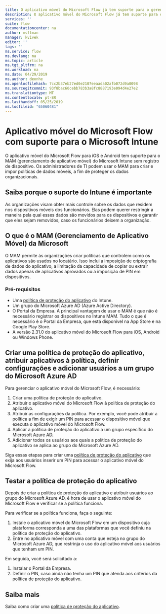 ```yaml
---
title: O aplicativo móvel do Microsoft Flow já tem suporte para o gerenciamento de aplicativo móvel do Microsoft Intune. | Microsoft Docs
description: O aplicativo móvel do Microsoft Flow já tem suporte para o gerenciamento de aplicativo móvel do Microsoft Intune.
services: ''
suite: flow
documentationcenter: na
author: msftman
manager: kvivek
editor: ''
tags: ''
ms.service: flow
ms.devlang: na
ms.topic: article
ms.tgt_pltfrm: na
ms.workload: na
ms.date: 04/29/2019
ms.author: deonhe
ms.openlocfilehash: 7cc2b37eb27ed0e2107eeaada02afb072d9a0098
ms.sourcegitcommit: 93f8bac60cebb783b3a8fc8887193e094d4e27e2
ms.translationtype: MT
ms.contentlocale: pt-BR
ms.lasthandoff: 05/25/2019
ms.locfileid: "65060481"
---
```

# <a name="microsoft-flow-mobile-app-supports-microsoft-intune"></a>Aplicativo móvel do Microsoft Flow com suporte para o Microsoft Intune

O aplicativo móvel do Microsoft Flow para iOS e Android tem suporte para o MAM (gerenciamento de aplicativo móvel) do Microsoft Intune sem registro de dispositivo. Os administradores de TI podem usar o MAM para criar e impor políticas de dados móveis, a fim de proteger os dados organizacionais.

## <a name="why-intune-support-is-important"></a>Saiba porque o suporte do Intune é importante

As organizações visam obter mais controle sobre os dados que residem nos dispositivos móveis dos funcionários. Elas podem querer restringir a maneira pela qual esses dados são movidos para os dispositivos e garantir que eles sejam removidos, caso os funcionários deixem a organização.

## <a name="what-is-microsoft-application-management-mam"></a>O que é o MAM (Gerenciamento de Aplicativo Móvel) da Microsoft

O MAM permite às organizações criar políticas que controlem como os aplicativos são usados no locatário. Isso inclui a imposição de criptografia de dados do aplicativo, a limitação da capacidade de copiar ou extrair dados apenas de aplicativos aprovados ou a imposição de PIN em dispositivos.

### <a name="prerequisites"></a>Pré-requisitos

- Uma [política de proteção do aplicativo](https://docs.microsoft.com/intune/app-protection-policies) do Intune.
- Um grupo do Microsoft Azure AD (Azure Active Directory).
- O Portal da Empresa. A principal vantagem de usar o MAM é que não é necessário registrar os dispositivos no Intune MAM. Tudo o que é necessário é o Portal da Empresa, que está disponível na App Store e na Google Play Store.
- A versão 2.31.0 do aplicativo móvel do Microsoft Flow para iOS, Android ou Windows Phone.

## <a name="create-an-app-protection-policy-assign-apps-to-the-policy-define-settings-and-add-users-to-an-azure-ad-group"></a>Criar uma política de proteção do aplicativo, atribuir aplicativos à política, definir configurações e adicionar usuários a um grupo do Microsoft Azure AD

Para gerenciar o aplicativo móvel do Microsoft Flow, é necessário:

1. Criar uma política de proteção do aplicativo.
1. Atribuir o aplicativo móvel do Microsoft Flow à política de proteção do aplicativo.
1. Atribuir as configurações da política. Por exemplo, você pode atribuir a política a fim de exigir um PIN para acessar o dispositivo móvel que executa o aplicativo móvel do Microsoft Flow.
1. Aplicar a política de proteção do aplicativo a um grupo específico do Microsoft Azure AD.
1. Adicionar todos os usuários aos quais a política de proteção do aplicativo se aplica ao grupo do Microsoft Azure AD.

Siga essas etapas para criar uma [política de proteção do aplicativo](https://docs.microsoft.com/intune/app-protection-policies) que exija aos usuários inserir um PIN para acessar o aplicativo móvel do Microsoft Flow. 


## <a name="test-the-app-protection-policy"></a>Testar a política de proteção do aplicativo

Depois de criar a política de proteção do aplicativo e atribuir usuários ao grupo do Microsoft Azure AD, é hora de usar o aplicativo móvel do Microsoft Flow e verificar se a política funciona.

Para verificar se a política funciona, faça o seguinte:

1. Instale o aplicativo móvel do Microsoft Flow em um dispositivo cuja plataforma corresponda a uma das plataformas que você definiu na política de proteção do aplicativo.
1. Entre no aplicativo móvel com uma conta que esteja no grupo do Microsoft Azure AD, que restrinja o uso do aplicativo móvel aos usuários que tenham um PIN.

Em seguida, você será solicitado a:
1. Instalar o Portal da Empresa.
1. Definir o PIN, caso ainda não tenha um PIN que atenda aos critérios da política de proteção do aplicativo.


## <a name="learn-more"></a>Saiba mais

Saiba como criar uma [política de proteção do aplicativo](https://docs.microsoft.com/intune/app-protection-policies).

